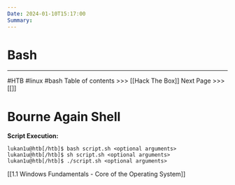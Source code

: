 ```yaml
---
Date: 2024-01-10T15:17:00
Summary:
---
```

# Bash
---
#HTB #linux #bash
Table of contents >>> [[Hack The Box]]
Next Page >>> [[]]

# Bourne Again Shell
 
 **Script Execution:**
```shell-session
lukan1u@htb[/htb]$ bash script.sh <optional arguments>
lukan1u@htb[/htb]$ sh script.sh <optional arguments>
lukan1u@htb[/htb]$ ./script.sh <optional arguments>
```
[[1.1 Windows Fundamentals - Core of the Operating System]]